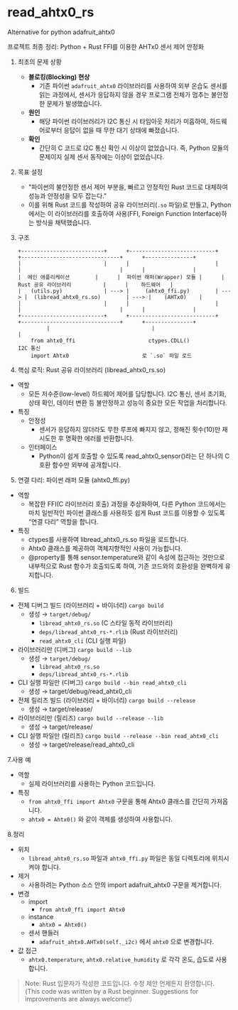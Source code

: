 # read_ahtx0_rs  
Alternative for python adafruit_ahtx0  

프로젝트 최종 정리: Python + Rust FFI를 이용한 AHTx0 센서 제어 안정화

1. 최초의 문제 상황  
   - **블로킹(Blocking) 현상**  
     - 기존 파이썬 `adafruit_ahtx0` 라이브러리를 사용하여 외부 온습도 센서를 읽는 과정에서, 센서가 응답하지 않을 경우 프로그램 전체가 멈추는 불안정한 문제가 발생했습니다.  
   - **원인**  
     - 해당 파이썬 라이브러리가 I2C 통신 시 타임아웃 처리가 미흡하여, 하드웨어로부터 응답이 없을 때 무한 대기 상태에 빠졌습니다.  
   - **확인**  
     - 간단히 C 코드로 I2C 통신 확인 시 이상이 없었습니다. 즉, Python 모듈의 문제이지 실제 센서 동작에는 이상이 없었습니다.  

2. 목표 설정  
   - "파이썬의 불안정한 센서 제어 부분을, 빠르고 안정적인 Rust 코드로 대체하여 성능과 안정성을 모두 잡는다."  
   - 이를 위해 Rust 코드를 작성하여 공유 라이브러리(`.so` 파일)로 만들고, Python에서는 이 라이브러리를 호출하여 사용(FFI, Foreign Function Interface)하는 방식을 채택했습니다.  

3. 구조  
   ```text
   +--------------------------+      +---------------------------+      +-------------------------------+      +---------------+
   |                          |      |                           |      |                               |      |               |
   |  메인 애플리케이션        |      |  파이썬 래퍼(Wrapper) 모듈 |      |  Rust 공유 라이브러리          |      |    하드웨어   |
   |   (utils.py)             | ---> |     (ahtx0_ffi.py)        | ---> |  (libread_ahtx0_rs.so)        | ---> |    (AHTx0)    |
   |                          |      |                           |      |                               |      |               |
   +--------------------------+      +---------------------------+      +-------------------------------+      +---------------+
            |                                |                                    |
       from ahtx0_ffi                       ctypes.CDLL()                        I2C 통신
       import Ahtx0                       로 `.so` 파일 로드
    ```

4. 핵심 로직: Rust 공유 라이브러리 (libread_ahtx0_rs.so)  
  - 역할
    - 모든 저수준(low-level) 하드웨어 제어를 담당합니다. I2C 통신, 센서 초기화, 상태 확인, 데이터 변환 등 불안정하고 성능이 중요한 모든 작업을 처리합니다.
  - 특징
    - 안정성
      - 센서가 응답하지 않더라도 무한 루프에 빠지지 않고, 정해진 횟수(10)만 재시도한 후 명확한 에러를 반환합니다.
    - 인터페이스
      - Python이 쉽게 호출할 수 있도록 read_ahtx0_sensor()라는 단 하나의 C 호환 함수만 외부에 공개합니다.

5. 연결 다리: 파이썬 래퍼 모듈 (ahtx0_ffi.py)
  - 역할
    - 복잡한 FFI(C 라이브러리 호출) 과정을 추상화하여, 다른 Python 코드에서는 마치 일반적인 파이썬 클래스를 사용하듯 쉽게 Rust 코드를 이용할 수 있도록 “연결 다리” 역할을 합니다.
  - 특징
    - ctypes를 사용하여 libread_ahtx0_rs.so 파일을 로드합니다.
    - Ahtx0 클래스를 제공하여 객체지향적인 사용이 가능합니다.
    - @property를 통해 sensor.temperature와 같이 속성에 접근하는 것만으로 내부적으로 Rust 함수가 호출되도록 하여, 기존 코드와의 호환성을 완벽하게 유지합니다.

6. 빌드
  - 전체 디버그 빌드 (라이브러리 + 바이너리)
    `cargo build`
    - 생성 → `target/debug/`
      - `libread_ahtx0_rs.so` (C 스타일 동적 라이브러리)
      - `deps/libread_ahtx0_rs-*.rlib` (Rust 라이브러리)
      - `read_ahtx0_cli` (CLI 실행 파일)
  - 라이브러리만 (디버그)
    `cargo build --lib`
    - 생성 → `target/debug/`
      - `libread_ahtx0_rs.so`
      - `deps/libread_ahtx0_rs-*.rlib`
  - CLI 실행 파일만 (디버그)
    `cargo build --bin read_ahtx0_cli`
    - 생성 → target/debug/read_ahtx0_cli
  - 전체 릴리즈 빌드 (라이브러리 + 바이너리)
    `cargo build --release`
    - 생성 → target/release/
  - 라이브러리만 (릴리즈)
    `cargo build --release --lib`
    - 생성 → target/release/
  - CLI 실행 파일만 (릴리즈)
    `cargo build --release --bin read_ahtx0_cli`
    - 생성 → target/release/read_ahtx0_cli

7.사용 예
  - 역할
    - 실제 라이브러리를 사용하는 Python 코드입니다.
  - 특징
    - `from ahtx0_ffi import Ahtx0` 구문을 통해 Ahtx0 클래스를 간단히 가져옵니다.
    - `ahtx0 = Ahtx0()` 와 같이 객체를 생성하여 사용합니다.

8.정리
  - 위치
    - `libread_ahtx0_rs.so` 파일과 `ahtx0_ffi.py` 파일은 동일 디렉토리에 위치시켜야 합니다.
  - 제거
    - 사용하려는 Python 소스 안의 import adafruit_ahtx0 구문을 제거합니다.
  - 변경
    - import
      - `from ahtx0_ffi import Ahtx0`
    - instance
      - `ahtx0 = Ahtx0()`
    - 센서 핸들러
      - `adafruit_ahtx0.AHTx0(self._i2c)` 에서 `ahtx0` 으로 변경합니다.
  - 값 접근
    - `ahtx0.temperature`, `ahtx0.relative_humidity` 로 각각 온도, 습도로 사용합니다.

> Note: Rust 입문자가 작성한 코드입니다. 수정 제안 언제든지 환영합니다.  
> (This code was written by a Rust beginner. Suggestions for improvements are always welcome!)
